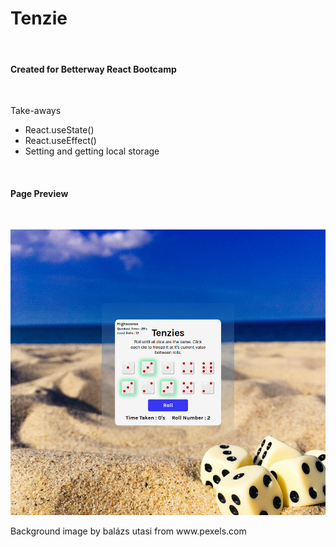 <h1>Tenzie</h1>
<br />
<h4>Created for Betterway React Bootcamp</h4>
<br />
<p>Take-aways</p>
<ul>
<li>React.useState()</li>
<li>React.useEffect()</li>
<li>Setting and getting local storage</li>
</ul>
<br />
<h4>Page Preview</h4>
<br />

![Alt Text](src/img/screenshot.png?raw=true "Tenzies Game")
<br />

<p>Background image by balázs utasi from www.pexels.com</p>
